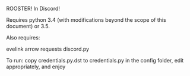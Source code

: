 ROOSTER!  In Discord!

Requires python 3.4 (with modifications beyond the scope of this document) or 3.5.

Also requires:

evelink
arrow
requests
discord.py

To run: copy credentials.py.dst to credentials.py in the config folder, edit appropriately, and enjoy